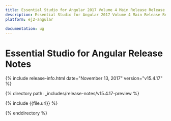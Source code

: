 ```yaml
---
title: Essential Studio for Angular 2017 Volume 4 Main Release Release Notes  
description: Essential Studio for Angular 2017 Volume 4 Main Release Release Notes  
platform: ej2-angular

documentation: ug
---
```


# Essential Studio for  Angular  Release Notes  

{% include release-info.html date="November 13, 2017"  version="v15.4.17" %} 

{% directory path: _includes/release-notes/v15.4.17-preview %}

{% include {{file.url}} %}

{% enddirectory %}


